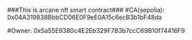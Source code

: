 ###This is arcane nft smart contract###
#CA(sepolia): 0x04A319838BbbCD06E0F9eE0A15c6ecB3b1bF48da

#Owner: 0x5a55E9380c4E2Eb329F7B3b7ccC69B10f74416F9
